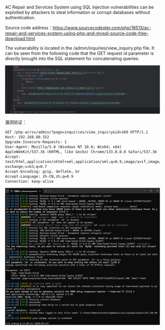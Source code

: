 

AC Repair and Services System using SQL injection vulnerabilities can be exploited by attackers to steal information or corrupt databases without authentication.



Source code address：https://www.sourcecodester.com/php/16513/ac-repair-and-services-system-using-php-and-mysql-source-code-free-download.html



The vulnerability is located in the /admin/inquiries/view_inquiry.php file. It can be seen from the following code that the GET request id parameter is directly brought into the SQL statement for concatenating queries.

![image-20250313225943137](images/image-20250313225943137.png)





漏洞验证：

```
GET /php-acrss/admin/?page=inquiries/view_inquiry&id=160 HTTP/1.1
Host: 192.168.80.152
Upgrade-Insecure-Requests: 1
User-Agent: Mozilla/5.0 (Windows NT 10.0; Win64; x64) AppleWebKit/537.36 (KHTML, like Gecko) Chrome/133.0.0.0 Safari/537.36
Accept: text/html,application/xhtml+xml,application/xml;q=0.9,image/avif,image/webp,image/apng,*/*;q=0.8,application/signed-exchange;v=b3;q=0.7
Accept-Encoding: gzip, deflate, br
Accept-Language: zh-CN,zh;q=0.9
Connection: keep-alive

```

![image-20250313230022924](images/image-20250313230022924.png)





































